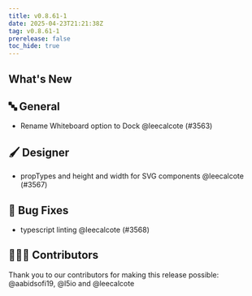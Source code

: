 ```yaml
---
title: v0.8.61-1
date: 2025-04-23T21:21:38Z
tag: v0.8.61-1
prerelease: false
toc_hide: true
---
```


## What's New
## 🔤 General
- Rename Whiteboard option to Dock @leecalcote (#3563)

## 🖌️ Designer

- propTypes and height and width for SVG components @leecalcote (#3567)

## 🐛 Bug Fixes

- typescript linting @leecalcote (#3568)

## 👨🏽‍💻 Contributors

Thank you to our contributors for making this release possible:
@aabidsofi19, @l5io and @leecalcote
